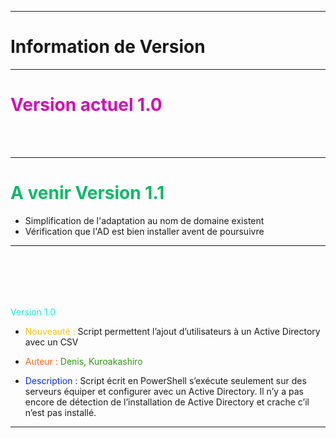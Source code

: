 
***********************
# Information de Version 
***********************

# <span style="color: #d60db5"> Version actuel 1.0 </span>
<br></br>





---- 
# <span style="color: #0dba66">A venir Version 1.1 </span>
* Simplification de l'adaptation au nom de domaine existent
* Vérification que l'AD est bien installer avent de poursuivre
---- 






<br></br>
----
<h style="color: #0eede9"> Version 1.0 </h>
* <span style="color: #fcc00a">Nouveauté : </span>
Script permettent l’ajout d’utilisateurs à un Active Directory avec un CSV

* <span style="color: #fc670a">Auteur : </span>
<span style="color: #2a990b">Denis, Kuroakashiro</span>

* <span style="color: #0a2afc">Description : </span>
Script écrit en PowerShell s’exécute seulement sur des serveurs équiper et configurer avec un Active Directory. Il n’y a pas encore de détection de l’installation de Active Directory et crache c’il n’est pas installé. 
----














